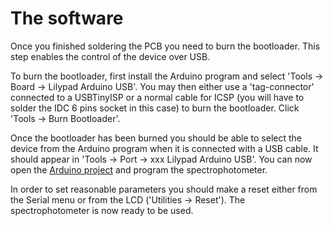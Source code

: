 # The software

Once you finished soldering the PCB you need to burn the bootloader. This step enables the control of the device over USB.

To burn the bootloader, first install the Arduino program and select 'Tools -> Board -> Lilypad Arduino USB'. You may then either use a 'tag-connector' connected to a USBTinyISP or a normal cable for ICSP (you will have to solder the IDC 6 pins socket in this case) to burn the bootloader. Click 'Tools -> Burn Bootloader'.

Once the bootloader has been burned you should be able to select the device from the Arduino program when it is connected with a USB cable. It should appear in 'Tools -> Port -> xxx Lilypad Arduino USB'. You can now open the [Arduino project](https://github.com/Hackuarium/simple-spectro/tree/master/arduino) and program the spectrophotometer.

In order to set reasonable parameters you should make a reset either from the Serial menu or from the LCD ('Utilities -> Reset'). The spectrophotometer is now ready to be used.
